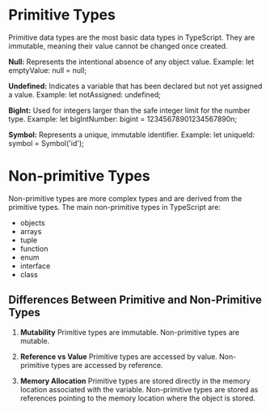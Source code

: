 # Primitive Types
Primitive data types are the most basic data types in TypeScript. They are immutable, meaning their value cannot be changed once created.

**Null:** Represents the intentional absence of any object value.
Example: let emptyValue: null = null;

**Undefined:** Indicates a variable that has been declared but not yet assigned a value.
Example: let notAssigned: undefined;

**BigInt:** Used for integers larger than the safe integer limit for the number type.
Example: let bigIntNumber: bigint = 12345678901234567890n;

**Symbol:** Represents a unique, immutable identifier.
Example: let uniqueId: symbol = Symbol('id');

# Non-primitive Types
Non-primitive types are more complex types and are derived from the primitive types. The main non-primitive types in TypeScript are:
* objects
* arrays
* tuple
* function
* enum 
* interface
* class

## Differences Between Primitive and Non-Primitive Types
1. **Mutability**
Primitive types are immutable.
Non-primitive types are mutable.

2. **Reference vs Value**
Primitive types are accessed by value.
Non-primitive types are accessed by reference.

3. **Memory Allocation**
Primitive types are stored directly in the memory location associated with the variable.
Non-primitive types are stored as references pointing to the memory location where the object is stored.